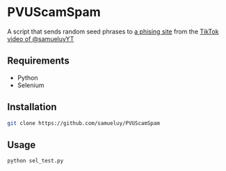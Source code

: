 # PVUScamSpam
A script that sends random seed phrases to [a phising site](http://plantvsundead.help/)
from the [TikTok video of @samueluyYT](https://www.tiktok.com/@samueluyyt/video/7005575691026713882?sender_device=pc&sender_web_id=6967950323516556802&is_from_webapp=v1&is_copy_url=0)

## Requirements
* Python
* Selenium
## Installation
```sh
git clone https://github.com/samueluy/PVUScamSpam
```

## Usage
```sh
python sel_test.py
```
